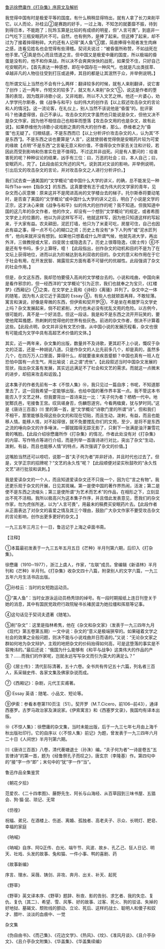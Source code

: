 [鲁迅徐懋庸作《打杂集》序原文及解析](https://www.vrrw.net/wx/8609.html)

我觉得中国有时是极爱平等的国度。有什么稍稍显得特出，就有人拿了长刀来削平它。以人而论，孙桂云②是赛跑的好手，一过上海，不知怎的就萎靡不振，待到到得日本，不能跑了；阮玲玉算是比较的有成绩的明星，但“人言可畏”，到底非一口气吃下三瓶安眠药片不可。自然，也有例外，是捧了起来。但这捧了起来，却不过为了接着摔得粉碎。大约还有人记得“美人鱼”③罢，简直捧得令观者发生肉麻之感，连看见姓名也会觉得有些滑稽。契诃夫说过：“被昏蛋所称赞，不如战死在他手里。”④真是伤心而且悟道之言。但中国又是极爱中庸的国度，所以极端的昏蛋是没有的，他不和你来战，所以决不会爽爽快快的战死，如果受不住，只好自己吃安眠药片。【首先表达一种感想，即在中国存在一种风气，也就是凡出类拔萃、卓越非凡的人物往往受到打压或追捧，其目的都是让其泯然于众，并举例说明。】



在所谓文坛上当然也不会有什么两样：翻译较多的时候，就有人来削翻译，说它害了创作；近一两年，作短文的较多了，就又有人来削“杂文”⑤，说这是作者的堕落的表现，因为既非诗歌小说，又非戏剧，所以不入文艺之林。他还一片婆心，劝人学学托尔斯泰，做《战争与和平》似的伟大的创作去【以上叙述攻击杂文的言论和人的情况】。这一流论客，在礼仪上，别人当然不该说他是“昏蛋”的。批评家吗？他谦虚得很，自己不承认。攻击杂文的文字虽然也只能说是杂文，但他又决不是杂文作家，因为他不相信自己也相率而堕落【攻击杂文用的也是杂文，故有此说】。如果恭维他为诗歌小说戏剧之类的伟大的创作者，那么，恭维者之为“昏蛋”也无疑了。归根结底，不是东西而已【以上分析评价攻击杂文的人，认为其“不是东西”】。不是东西之谈也要算是“人言”，这就使弱者觉得倒是安眠药片较为可爱的缘故【点明“不是东西”之言毫无意义和价值，不值得杂文作家去关注和计较，若因此而受到影响和伤害实在是不值得】。不过这并非战死。问是有人要问的：给谁害死的呢？种种议论的结果，凶手有三位：曰，万恶的社会；曰，本人自己；曰，安眠药片。完了。【此段由前文所述的风气，说到其对文谈的影响，并举例说明，引出后文的攻击杂文的言论，并对攻击杂文之人进行分析评价。】

我们试去查一通美国的“文学概论”或中国什么大学的讲义，的确，总不能发见一种叫作Tsa-wen【指杂文】的东西。这真要使有志于成为伟大的文学家的青年，见杂文而心灰意懒：原来这并不是爬进高尚的文学楼台去的梯子。托尔斯泰将要动笔时，是否查了美国的“文学概论”或中国什么大学的讲义之后，明白了小说是文学的正宗，这才决心来做《战争与和平》似的伟大的创作的呢？我不知道。但我知道中国的这几年的杂文作者，他的作文，却没有一个想到“文学概论”的规定，或者希图文学史上的位置的，他以为非这样写不可，他就这样写，因为他只知道这样的写起来，于大家有益。农夫耕田，泥匠打墙，他只为了米麦可吃，房屋可住，自己也因此有益之事，得一点不亏心的糊口之资；历史上有没有“乡下人列传”或“泥水匠列传”，他向来就并没有想到。如果他只想着成什么所谓气候，他就先进大学，再出外洋，三做教授或大官，四变居士或隐逸去了。历史上很尊隐逸，《居士传》⑥不是还有专书吗，多少上算呀，噫！【此段指出，创作杂文的动机和目的不是为了在文坛上获得地位，进而以此为阶梯达到名利双收的目的。杂文的意义和作用在于它于社会有用，在开发民智、揭露现实方面有着不可替代的优越性。此段强调了杂文的社会作用。】

但是，杂文这东西，我却恐怕要侵入高尚的文学楼台去的。小说和戏曲，中国向来是看作邪宗的，但一经西洋的“文学概论”引为正宗，我们也就奉之为宝贝，《红楼梦》《西厢记》⑦之类，在文学史上竟和《诗经》《离骚》并列了。杂文中之一体的随笔，因为有人说它近于英国的 Essay ⑧，有些人也就顿首再拜，不敢轻薄。寓言和演说，好像是卑微的东西，但伊索和契开罗⑨，不是坐在希腊罗马文学史上吗？杂文发展起来，倘不赶紧削，大约也未必没有扰乱文苑的危险。以古例今，很可能的，真不是一个好消息。但这一段话，我是和不是东西之流开开玩笑的，要使他爬耳搔腮，热剌剌的觉得他的世界有些灰色。前进的杂文作者，倒决不计算着这些。【此段点明，杂文并非没有文艺价值，从中国小说的发展历程看，杂文也很有可能成为文学中具有高超艺术价值的文体。】

其实，近一两年来，杂文集的出版，数量并不及诗歌，更其赶不上小说，慨叹于杂文的泛滥，还是一种胡说八道。只是作杂文的人比先前多几个，却是真的，虽然多几个，在四万万人口里面，算得什么，却就要谁来疾首蹙额？中国也真有一班人在恐怕中国有一点生气，用比喻说：此之谓“虎伥”。【此段叙述当时中国杂文发展的现状，指出杂文虽有发展，其实远远满足不了社会和文艺的需求。而就这一点微末的进步，却招来攻击和诋毁。】

这本集子的作者先前有一本《不惊人集》⑩，我只见过一篇自序；书呢，不知道那里去了。这一回我希望一定能够出版，也给中国的著作界丰富一点。我不管这本书能否入于文艺之林，但我要背出一首诗来比一比：“夫子何为者？栖栖一代中。地犹鄹氏邑，宅接鲁王宫。叹凤嗟身否，伤麟怨道穷。今看两楹奠，犹与梦时同。”这是《唐诗三百首》⑾ 里的第一首，是“文学概论”诗歌门里的所谓“诗”。但和我们不相干，那里能够及得这些杂文的和现在切贴，而且生动，泼剌，有益，而且也能移人情。能移人情，对不起得很，就不免要搅乱你们的文苑，至少，是将不是东西之流的唾向杂文的许多唾沫，一脚就踏得无踪无影了，只剩下一张满是油汗兼雪花膏的嘴脸。【此段介绍徐懋庸所作《打杂集》的情况，作者此处没有对《打杂集》的内容、写作特点等进行介绍，而是列举一首唐诗进行对比，突出了杂文“生动，泼剌，有益，而且也能移人情”的特点，再次强调了杂文的价值。】

这嘴脸当然还可以唠叨，说那一首“夫子何为者”并非好诗，并且时代也过去了。但是，文学正宗的招牌呢？“文艺的永久性”呢？【此段顺便对梁实秋鼓吹的“永久性文艺”进行批驳和讽刺。】

我是爱读杂文的一个人，而且知道爱读杂文还不只我一个，因为它“言之有物”。我还更乐观于杂文的开展，日见其斑斓。第一是使中国的著作界热闹，活泼；第二是使不是东西之流缩头；第三是使所谓“为艺术而艺术”的作品，在相形之下，立刻显出不死不活相。我所以极高兴为这本集子作序，并且借此发表意见，愿我们的杂文作家，勿为虎伥所迷，以为“人言可畏”，用最末的稿费买安眠药片去。【此段作者从正面表达了对杂文的喜爱之情及其三个理由，鼓励广大杂文作家不要受攻击杂文的言论影响，创作出更多更好的杂文。】

一九三五年三月三十一日，鲁迅记于上海之卓面书斋。





【注释】

①本篇最初发表于一九三五年五月五日《芒种》半月刊第六期，后印入《打杂集》。

徐懋庸（1910─1977），浙江上虞人，作家，“左联”成员。曾编辑《新语林》半月刊和《芒种》半月刊。《打杂集》收杂文四十八篇，附录别人的文字六篇，一九三五年六月生活书店出版。

②孙桂云：当时的女短跑运动员。

③“美人鱼”：当时女游泳运动员杨秀琼的绰号。有一段时期报纸上连日刊登关于她的消息，其中有国民党政府行政院秘书长褚民谊为她拉缰和挥扇等记事。

④这句话见于契诃夫遗著《随笔》。

⑤削“杂文”：这里是指林希隽，他在《杂文和杂文家》（发表于一九三四年九月《现代》第五卷第五期）一文中说：杂文的“意义是极端狭窄的。如果碰着文学之社会的效果之全般问题，则决不能与小说戏曲并日而语的。”又说：“无论杂文家之群如何地为杂文辩护，主观的地把杂文的价码抬得如何高，可是这堕落的事实是不容掩讳的。”最后还说：“俄国为什么能够有《和平与战争》这类伟大的作品的产生？……而我们的作家呢，岂就永远写写杂文而引为莫大的满足么？”

⑥《居士传》：清代彭际清著，五十六卷。全书共有传记五十六篇，列名者三百人，系采辑史传、各家文集及佛家杂说而成。

⑦《西厢记》：杂剧，元代王实甫著。

⑧ Essay 英语：随笔、小品文、短论等。

⑨伊索：参看本卷第110页注〔51〕。契开罗（M.T.Cicero，前106─前43），通译西塞罗。古罗马政治家及演说家。《伊索寓言》和《西塞罗文录》，我国均有译本出版。

⑩《不惊人集》：徐懋庸的杂文集，当时未能出版，后于一九三七年七月由上海千秋出版社印行。它的自序以《〈不惊人集〉前记》为题，曾发表于一九三四年六月二十日《人间世》半月刊第六期。

⑾《唐诗三百首》八卷，清代蘅塘退士（孙洙）编。“夫子何为者”一诗是卷五“五言律诗”的第一首，题为《经鲁祭孔子而叹之》，唐玄宗（李隆基）作。第四句中的“接”字一作“即”；末句中的“犹”字一作“当”。

鲁迅作品全集鉴赏

《朝花夕拾》

范爱农、《二十四孝图》、藤野先生、阿长与山海经、从百草园到三味书屋、五猖会、狗·猫·鼠、琐记、无常

《仿徨》

祝福、弟兄、在酒楼上、伤逝、离婚、孤独者、高老夫子、示众、长明灯、肥皂、幸福的家庭

《呐喊》

《呐喊》自序、阿Q正传、白光、端午节、风波、故乡、孔乙己、狂人日记、明天、社戏、头发的故事、兔和猫、一件小事、鸭的喜剧、药

《故事新编》

序言、理水、采薇、铸剑、非攻、奔月、出关、补天、起死

《野草》

《野草》英文译本序、《野草》题辞、秋夜、影的告别、求乞者、我的失恋、复仇、复仇〔其二〕、希望、雪、风筝、好的故事、过客、死火、狗的驳诘、失掉的好地狱、墓碣文、颓败线的颤动、立论、死后、这样的战士、聪明人和傻子和奴才、腊叶、淡淡的血痕中、一觉

杂文集

《伪自由书》、《而己集》、《花边文学》、《热风》、《坟》、《准风月谈》、《且介亭杂文》、《且介亭杂文附集》、《华盖集》、《华盖集续编》

